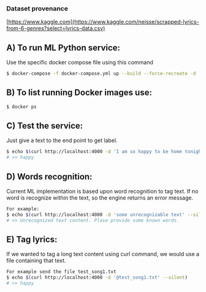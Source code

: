 
### Dataset provenance
[https://www.kaggle.com](https://www.kaggle.com/neisse/scrapped-lyrics-from-6-genres?select=lyrics-data.csv)

A) To run ML Python service:
----------------------------

Use the specific docker compose file using this command
```bash
$ docker-compose -f docker-compose.yml up --build --force-recreate -d
```

B) To list running Docker images use:
-------------------------------------
```bash
$ docker ps
```

C) Test the service:
--------------------
Just give a text to the end point to get label.
```bash
$ echo $(curl http://localhost:4000 -d 'I am so happy to be home tonight' --silent)
# >> happy
```

D) Words recognition:
---------------------
Current ML implementation is based upon word recognition to tag text.
If no word is recognize within the text, so the engine returns an error message.
```bash
For example:
$ echo $(curl http://localhost:4000 -d 'some unrecognizable text' --silent)
# >> Unrecognized text content. Plase provide some known words.
```

E) Tag lyrics:
--------------
If we wanted to tag a long text content using curl command, we would use a file containing that text.
```bash
For example send the file test_song1.txt
$ echo $(curl http://localhost:4000 -d '@test_song1.txt' --silent)
# >> happy
```
